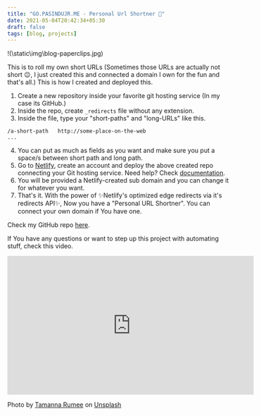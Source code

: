 ```yaml
---
title: "GO.PASINDUJR.ME - Personal Url Shortner 🔗"
date: 2021-05-04T20:42:34+05:30
draft: false
tags: [blog, projects]
---
```


!(\static\img\blog-paperclips.jpg)


This is to roll my own short URLs (Sometimes those URLs are actually not short 😉, I just created this and connected a domain I own for the fun and that's all.) 
This is how I created and deployed this.

 1. Create a new repository inside your favorite git hosting service (In my case its GitHub.)
 2. Inside the repo, create ``_redirects`` file without any extension.
 3. Inside the file, type your "short-paths" and "long-URLs" like this.
 
```
/a-short-path   http://some-place-on-the-web
...
```
4. You can put as much as fields as you want and make sure you put a space/s between short path and long path.
5. Go to [Netlify](https://www.netlify.com/), create an account and deploy the above created repo connecting your Git hosting service. Need help? Check [documentation](https://www.netlify.com/blog/2016/09/29/a-step-by-step-guide-deploying-on-netlify/).
6. You will be provided a Netlify-created sub domain and you can change it for whatever you want.
7. That's it. With the power of ✨Netlify's optimized edge redirects via it's redirects API✨, Now you have a "Personal URL Shortner". You can connect your own domain if You have one.

Check my GitHub repo [here](https://github.com/pasindujr/personal-url-shortner).

If You have any questions or want to step up this project with automating stuff, check this video.
<iframe width="560" height="315" src="https://www.youtube.com/embed/HL6paXyx6hM" title="YouTube video player" frameborder="0" allow="accelerometer; autoplay; clipboard-write; encrypted-media; gyroscope; picture-in-picture" allowfullscreen></iframe>

Photo by <a href="https://unsplash.com/@tamanna_rumee?utm_source=unsplash&utm_medium=referral&utm_content=creditCopyText">Tamanna Rumee</a> on <a href="https://unsplash.com/s/photos/link?utm_source=unsplash&utm_medium=referral&utm_content=creditCopyText">Unsplash</a>
  